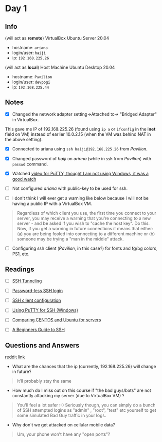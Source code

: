 # Day 1

## Info

(will act as **remote**) VirtualBox Ubuntu Server 20.04
 - hostname: `ariana`
 - login/user: `haiji`
 - ip: `192.168.225.26`

(will act as **local**) Host Machine Ubuntu Desktop 20.04
 - hostname: `Pavilion`
 - login/user: `devpogi`
 - ip: `192.168.225.44`

## Notes

- [x] Changed the network adapter setting->Attached to-> "Bridged Adapter" in VirtualBox.

This gave me IP of 192.168.225.26 (found using `ip a` or `ifconfig` in the **inet** field on VM) instead of earlier 10.0.2.15 (when the VM was behind NAT in the above setting).

- [x] Connected to ariana using `ssh haiji@192.168.225.26` from *Pavilion*.

- [x] Changed password of *haiji* on *ariana* (while in `ssh` from *Pavilion*) with `passwd` command.

- [x] Watched [video for PuTTY, thought I am not using Windows, it was a good watch](https://www.youtube.com/watch?v=lMMOUSRPfJc)

- [ ] Not configured *ariana* with public-key to be used for ssh.

- [ ] I don't think I will ever get a warning like below because I will not be having a public IP with a VirtualBox VM.

> Regardless of which client you use, the first time you connect to your server, you may receive a warning that you're connecting to a new server - and be asked if you wish to "cache the host key". Do this. Now, if you get a warning in future connections it means that either: (a) you are being fooled into connecting to a different machine or (b) someone may be trying a "man in the middle" attack.


- [ ] Configuring ssh client (*Pavilion*, in this case?) for fonts and fg/bg colors, PS1, etc. 

## Readings

- [ ] [SSH Tunneling](https://linuxize.com/post/how-to-setup-ssh-tunneling/)
- [ ] [Password-less SSH login](https://linuxize.com/post/how-to-setup-passwordless-ssh-login/)
- [ ] [SSH client configuration](https://linuxize.com/post/using-the-ssh-config-file/)

- [ ] [Using PuTTY for SSH (Windows)](http://kb.mediatemple.net/questions/1595/Using+SSH+in+PuTTY+%28Windows%29#gs )
- [ ] [Comparing CENTOS and Ubuntu for servers](http://serverfault.com/questions/53954/centos-vs-ubuntu)
- [ ] [A Beginners Guide to SSH](https://www.youtube.com/watch?v=qWKK_PNHnnA)
 
## Questions and Answers

[reddit link](https://www.reddit.com/r/linuxupskillchallenge/comments/inupo2/day_1_accessing_your_server/g4bu27i?utm_source=share&utm_medium=web2x&context=3)

- What are the chances that the ip (currently, 192.168.225.26) will change in future?

> It'll probably stay the same

- How much do I miss out on this course if "the bad guys/bots" are not constantly attacking my server (due to VirtualBox VM) ?

> You'll feel a lot safer :-) Seriously though, you can simply do a bunch of SSH attempted logins as "admin" , "root", "test" etc yourself to get some simulated Bad Guy traffic in your logs.


- Why don't we get attacked on cellular mobile data?

> Um, your phone won't have any "open ports"?



